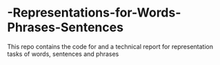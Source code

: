# -Representations-for-Words-Phrases-Sentences
This repo contains the code for and a technical report for representation tasks of words, sentences and phrases
